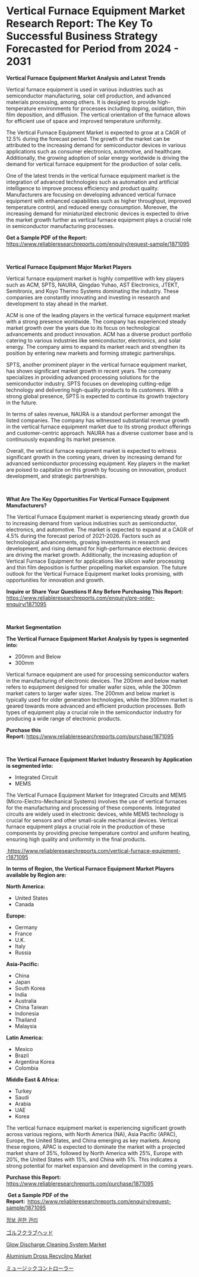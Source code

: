<p><h1>Vertical Furnace Equipment Market Research Report: The Key To Successful Business Strategy Forecasted for Period from 2024 - 2031</h1></p><p><strong>Vertical Furnace Equipment Market Analysis and Latest Trends</strong></p>
<p><p>Vertical furnace equipment is used in various industries such as semiconductor manufacturing, solar cell production, and advanced materials processing, among others. It is designed to provide high-temperature environments for processes including doping, oxidation, thin film deposition, and diffusion. The vertical orientation of the furnace allows for efficient use of space and improved temperature uniformity.</p><p>The Vertical Furnace Equipment Market is expected to grow at a CAGR of 12.5% during the forecast period. The growth of the market can be attributed to the increasing demand for semiconductor devices in various applications such as consumer electronics, automotive, and healthcare. Additionally, the growing adoption of solar energy worldwide is driving the demand for vertical furnace equipment for the production of solar cells.</p><p>One of the latest trends in the vertical furnace equipment market is the integration of advanced technologies such as automation and artificial intelligence to improve process efficiency and product quality. Manufacturers are focusing on developing advanced vertical furnace equipment with enhanced capabilities such as higher throughput, improved temperature control, and reduced energy consumption. Moreover, the increasing demand for miniaturized electronic devices is expected to drive the market growth further as vertical furnace equipment plays a crucial role in semiconductor manufacturing processes.</p></p>
<p><strong>Get a Sample PDF of the Report:&nbsp;</strong> <a href="https://www.reliableresearchreports.com/enquiry/request-sample/1871095">https://www.reliableresearchreports.com/enquiry/request-sample/1871095</a></p>
<p>&nbsp;</p>
<p><strong>Vertical Furnace Equipment Major Market Players</strong></p>
<p><p>Vertical furnace equipment market is highly competitive with key players such as ACM, SPTS, NAURA, Qingdao Yuhao, AST Electronics, JTEKT, Semitronix, and Koyo Thermo Systems dominating the industry. These companies are constantly innovating and investing in research and development to stay ahead in the market.</p><p>ACM is one of the leading players in the vertical furnace equipment market with a strong presence worldwide. The company has experienced steady market growth over the years due to its focus on technological advancements and product innovation. ACM has a diverse product portfolio catering to various industries like semiconductor, electronics, and solar energy. The company aims to expand its market reach and strengthen its position by entering new markets and forming strategic partnerships.</p><p>SPTS, another prominent player in the vertical furnace equipment market, has shown significant market growth in recent years. The company specializes in providing advanced processing solutions for the semiconductor industry. SPTS focuses on developing cutting-edge technology and delivering high-quality products to its customers. With a strong global presence, SPTS is expected to continue its growth trajectory in the future.</p><p>In terms of sales revenue, NAURA is a standout performer amongst the listed companies. The company has witnessed substantial revenue growth in the vertical furnace equipment market due to its strong product offerings and customer-centric approach. NAURA has a diverse customer base and is continuously expanding its market presence.</p><p>Overall, the vertical furnace equipment market is expected to witness significant growth in the coming years, driven by increasing demand for advanced semiconductor processing equipment. Key players in the market are poised to capitalize on this growth by focusing on innovation, product development, and strategic partnerships.</p></p>
<p>&nbsp;</p>
<p><strong>What Are The Key Opportunities For Vertical Furnace Equipment Manufacturers?</strong></p>
<p><p>The Vertical Furnace Equipment market is experiencing steady growth due to increasing demand from various industries such as semiconductor, electronics, and automotive. The market is expected to expand at a CAGR of 4.5% during the forecast period of 2021-2026. Factors such as technological advancements, growing investments in research and development, and rising demand for high-performance electronic devices are driving the market growth. Additionally, the increasing adoption of Vertical Furnace Equipment for applications like silicon wafer processing and thin film deposition is further propelling market expansion. The future outlook for the Vertical Furnace Equipment market looks promising, with opportunities for innovation and growth.</p></p>
<p><strong>Inquire or Share Your Questions If Any Before Purchasing This Report:</strong> <a href="https://www.reliableresearchreports.com/enquiry/pre-order-enquiry/1871095">https://www.reliableresearchreports.com/enquiry/pre-order-enquiry/1871095</a></p>
<p>&nbsp;</p>
<p><strong>Market Segmentation</strong></p>
<p><strong>The Vertical Furnace Equipment Market Analysis by types is segmented into:</strong></p>
<p><ul><li>200mm and Below</li><li>300mm</li></ul></p>
<p><p>Vertical furnace equipment are used for processing semiconductor wafers in the manufacturing of electronic devices. The 200mm and below market refers to equipment designed for smaller wafer sizes, while the 300mm market caters to larger wafer sizes. The 200mm and below market is typically used for older generation technologies, while the 300mm market is geared towards more advanced and efficient production processes. Both types of equipment play a crucial role in the semiconductor industry for producing a wide range of electronic products.</p></p>
<p><strong>Purchase this Report:&nbsp;</strong><a href="https://www.reliableresearchreports.com/purchase/1871095">https://www.reliableresearchreports.com/purchase/1871095</a></p>
<p>&nbsp;</p>
<p><strong>The Vertical Furnace Equipment Market Industry Research by Application is segmented into:</strong></p>
<p><ul><li>Integrated Circuit</li><li>MEMS</li></ul></p>
<p><p>The Vertical Furnace Equipment Market for Integrated Circuits and MEMS (Micro-Electro-Mechanical Systems) involves the use of vertical furnaces for the manufacturing and processing of these components. Integrated circuits are widely used in electronic devices, while MEMS technology is crucial for sensors and other small-scale mechanical devices. Vertical furnace equipment plays a crucial role in the production of these components by providing precise temperature control and uniform heating, ensuring high quality and uniformity in the final products.</p></p>
<p><a href="https://www.reliableresearchreports.com/vertical-furnace-equipment-r1871095">&nbsp;https://www.reliableresearchreports.com/vertical-furnace-equipment-r1871095</a></p>
<p><strong>In terms of Region, the Vertical Furnace Equipment Market Players available by Region are:</strong></p>
<p>
    <p> <strong> North America: </strong>
        <ul>
            <li>United States</li>
            <li>Canada</li>
        </ul>
        </p> 
    <p> <strong> Europe: </strong>
        <ul>
            <li>Germany</li>
            <li>France</li>
            <li>U.K.</li>
            <li>Italy</li>
            <li>Russia</li>
        </ul>
        </p> 
    <p> <strong> Asia-Pacific: </strong>
        <ul>
            <li>China</li>
            <li>Japan</li>
            <li>South Korea</li>
            <li>India</li>
            <li>Australia</li>
            <li>China Taiwan</li>
            <li>Indonesia</li>
            <li>Thailand</li>
            <li>Malaysia</li>
        </ul>
        </p> 
    <p> <strong> Latin America: </strong>
        <ul>
            <li>Mexico</li>
            <li>Brazil</li>
            <li>Argentina Korea</li>
            <li>Colombia</li>
        </ul>
        </p> 
    <p> <strong> Middle East & Africa: </strong>
        <ul>
            <li>Turkey</li>
            <li>Saudi</li>
            <li>Arabia</li>
            <li>UAE</li>
            <li>Korea</li>
        </ul>
    </p>
    </p>
<p><p>The vertical furnace equipment market is experiencing significant growth across various regions, with North America (NA), Asia Pacific (APAC), Europe, the United States, and China emerging as key markets. Among these regions, APAC is expected to dominate the market with a projected market share of 35%, followed by North America with 25%, Europe with 20%, the United States with 15%, and China with 5%. This indicates a strong potential for market expansion and development in the coming years.</p></p>
<p><strong>Purchase this Report: </strong><a href="https://www.reliableresearchreports.com/purchase/1871095">https://www.reliableresearchreports.com/purchase/1871095</a></p>
<p>&nbsp;<strong>Get a Sample PDF of the Report:&nbsp;&nbsp;</strong><a href="https://www.reliableresearchreports.com/enquiry/request-sample/1871095">https://www.reliableresearchreports.com/enquiry/request-sample/1871095</a></p>
<p><strong></strong></p>
<p><p><a href="https://medium.com/@axintepreda1/%EC%A0%95%EB%B3%B4-%EA%B6%8C%EB%A6%AC-%EA%B4%80%EB%A6%AC-%EC%8B%9C%EC%9E%A5%EC%9D%98-%ED%86%B5%EC%B0%B0-%EC%8B%9C%EC%9E%A5-%EB%8F%99%ED%96%A5-%EC%84%B1%EC%9E%A5-2024%EB%85%84%EB%B6%80%ED%84%B0-2031%EB%85%84%EA%B9%8C%EC%A7%80-%EC%98%88%EC%B8%A1%EB%90%9C-%EA%B2%83-774ea1a60479">정보 권한 관리</a></p><p><a href="https://medium.com/@bl2501989/%E3%82%B4%E3%83%AB%E3%83%95%E3%82%AF%E3%83%A9%E3%83%96%E3%81%AE%E3%83%98%E3%83%83%E3%83%89%E5%B8%82%E5%A0%B4%E8%AA%BF%E6%9F%BB%E3%83%AC%E3%83%9D%E3%83%BC%E3%83%88-%E3%81%9D%E3%81%AE%E6%AD%B4%E5%8F%B2%E3%81%A82024%E5%B9%B4%E3%81%8B%E3%82%892031%E5%B9%B4%E3%81%BE%E3%81%A7%E3%81%AE%E4%BA%88%E6%B8%AC-469115225aa8">ゴルフクラブヘッド</a></p><p><a href="https://github.com/juancolorado15/Market-Research-Report-List-2/blob/main/glow-discharge-cleaning-system-market.md">Glow Discharge Cleaning System Market</a></p><p><a href="https://issuu.com/reportprime-2/docs/aluminium-dross-recycling-market-size-2030.pptx">Aluminium Dross Recycling Market</a></p><p><a href="https://github.com/mcbeesbxa270/Market-Research-Report-List-1/blob/main/465563343491.md">ミュージックコントローラー</a></p></p>